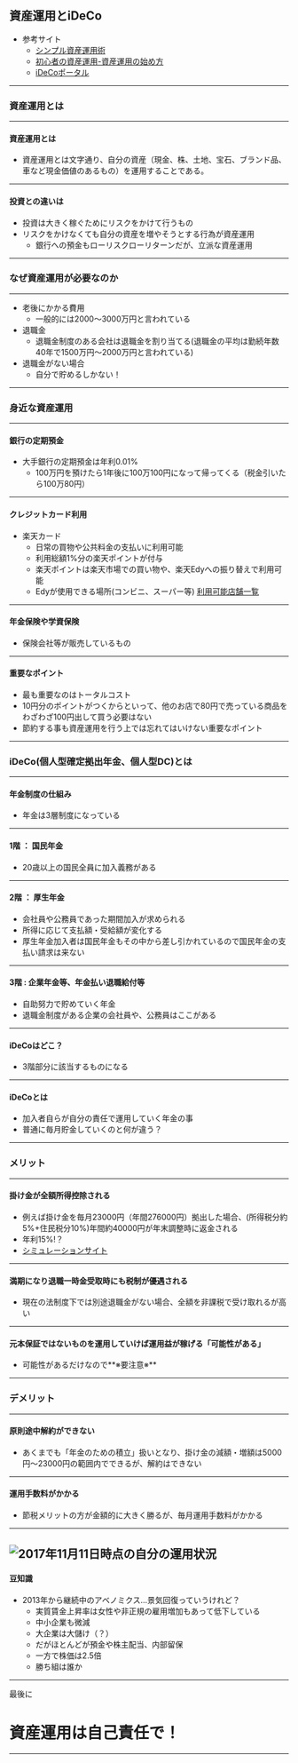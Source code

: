 ## 資産運用とiDeCo

- 参考サイト
  - [シンプル資産運用術](https://simple-invest.net/)
  - [初心者の資産運用-資産運用の始め方](http://www.sisanunyou.org/kiso/hajimekata.html)
  - [iDeCoポータル](http://www.jis-t.kojingata-portal.com/)
---
### 資産運用とは
---
#### 資産運用とは
- 資産運用とは文字通り、自分の資産（現金、株、土地、宝石、ブランド品、車など現金価値のあるもの）を運用することである。
---
#### 投資との違いは
- 投資は大きく稼ぐためにリスクをかけて行うもの
- リスクをかけなくても自分の資産を増やそうとする行為が資産運用
  - 銀行への預金もローリスクローリターンだが、立派な資産運用
---
### なぜ資産運用が必要なのか
---
- 老後にかかる費用
  - 一般的には2000～3000万円と言われている
- 退職金
  - 退職金制度のある会社は退職金を割り当てる(退職金の平均は勤続年数40年で1500万円～2000万円と言われている)
- 退職金がない場合
  - 自分で貯めるしかない！
---
### 身近な資産運用
---
#### 銀行の定期預金
- 大手銀行の定期預金は年利0.01%
  - 100万円を預けたら1年後に100万100円になって帰ってくる（税金引いたら100万80円）
---
#### クレジットカード利用
- 楽天カード
  - 日常の買物や公共料金の支払いに利用可能
  - 利用総額1%分の楽天ポイントが付与
  - 楽天ポイントは楽天市場での買い物や、楽天Edyへの振り替えで利用可能
  - Edyが使用できる場所(コンビニ、スーパー等) [利用可能店舗一覧](https://edy.rakuten.co.jp/search/merchant/)
---
#### 年金保険や学資保険
- 保険会社等が販売しているもの
---
#### 重要なポイント
- 最も重要なのはトータルコスト
- 10円分のポイントがつくからといって、他のお店で80円で売っている商品をわざわざ100円出して買う必要はない
- 節約する事も資産運用を行う上では忘れてはいけない重要なポイント
---
### iDeCo(個人型確定拠出年金、個人型DC)とは
---
#### 年金制度の仕組み
- 年金は3層制度になっている
---
#### 1階 ： 国民年金
- 20歳以上の国民全員に加入義務がある
---
#### 2階 ： 厚生年金
- 会社員や公務員であった期間加入が求められる
- 所得に応じて支払額・受給額が変化する
- 厚生年金加入者は国民年金もその中から差し引かれているので国民年金の支払い請求は来ない
---  
#### 3階 : 企業年金等、年金払い退職給付等
- 自助努力で貯めていく年金
- 退職金制度がある企業の会社員や、公務員はここがある
---
#### iDeCoはどこ？
- 3階部分に該当するものになる
---
#### iDeCoとは
- 加入者自らが自分の責任で運用していく年金の事
- 普通に毎月貯金していくのと何が違う？
---
### メリット
---
#### 掛け金が全額所得控除される
- 例えば掛け金を毎月23000円（年間276000円）拠出した場合、(所得税分約5%+住民税分10%)年間約40000円が年末調整時に返金される
- 年利15%!？
- [シミュレーションサイト](http://www.jis-t.kojingata-portal.com/about/setsuzei.html)
---
#### 満期になり退職一時金受取時にも税制が優遇される
- 現在の法制度下では別途退職金がない場合、全額を非課税で受け取れるが高い
---
#### 元本保証ではないものを運用していけば運用益が稼げる「可能性がある」
- 可能性があるだけなので**※要注意※**
---
### デメリット
---
#### 原則途中解約ができない
- あくまでも「年金のための積立」扱いとなり、掛け金の減額・増額は5000円～23000円の範囲内でできるが、解約はできない
---
#### 運用手数料がかかる
- 節税メリットの方が金額的に大きく勝るが、毎月運用手数料がかかる
---
![2017年11月11日時点の自分の運用状況](https://imgur.com/AofPrRe)
---
#### 豆知識
- 2013年から継続中のアベノミクス…景気回復っていうけれど？
  - 実質賃金上昇率は女性や非正規の雇用増加もあって低下している
  - 中小企業も微減
  - 大企業は大儲け（？）
  - だがほとんどが預金や株主配当、内部留保
  - 一方で株価は2.5倍
  - 勝ち組は誰か
---
最後に
# 資産運用は自己責任で！
---
